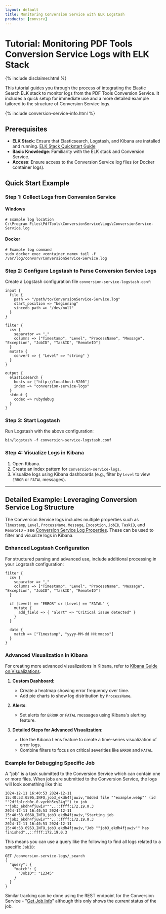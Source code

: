 ```yaml
---
layout: default
title: Monitoring Conversion Service with ELK Logstash
products: [convsrv]
---
```


# Tutorial: Monitoring PDF Tools Conversion Service Logs with ELK Stack

{% include disclaimer.html %}

This tutorial guides you through the process of integrating the Elastic Search ELK stack to monitor logs from the PDF Tools Conversion Service. It includes a quick setup for immediate use and a more detailed example tailored to the structure of Conversion Service logs.

{% include conversion-service-info.html %}

## Prerequisites

- **ELK Stack**: Ensure that Elasticsearch, Logstash, and Kibana are installed and running. [ELK Stack Quickstart Guide](https://www.elastic.co/guide/en/elastic-stack-get-started/current/get-started-elastic-stack.html)
- **Basic Knowledge**: Familiarity with the ELK stack and Conversion Service.
- **Access**: Ensure access to the Conversion Service log files (or Docker container logs).

## Quick Start Example

### Step 1: Collect Logs from Conversion Service

#### Windows
```shell
# Example log location
C:\Program Files\PdfTools\ConversionService\Logs\ConversionService-Service.log
```

#### Docker
```shell
# Example log command
sudo docker exec <container_name> tail -f /var/log/convsrv/ConversionService-Service.log
```

### Step 2: Configure Logstash to Parse Conversion Service Logs

Create a Logstash configuration file `conversion-service-logstash.conf`:

```plaintext
input {
  file {
    path => "/path/to/ConversionService-Service.log"
    start_position => "beginning"
    sincedb_path => "/dev/null"
  }
}

filter {
  csv {
    separator => ","
    columns => ["Timestamp", "Level", "ProcessName", "Message", "Exception", "JobID", "TaskID", "RemoteID"]
  }
  mutate {
    convert => { "Level" => "string" }
  }
}

output {
  elasticsearch {
    hosts => ["http://localhost:9200"]
    index => "conversion-service-logs"
  }
  stdout {
    codec => rubydebug
  }
}
```

### Step 3: Start Logstash
Run Logstash with the above configuration:

```shell
bin/logstash -f conversion-service-logstash.conf
```

### Step 4: Visualize Logs in Kibana

1. Open Kibana.
2. Create an index pattern for `conversion-service-logs`.
3. Visualize logs using Kibana dashboards (e.g., filter by `Level` to view `ERROR` or `FATAL` messages).

---

## Detailed Example: Leveraging Conversion Service Log Structure

The Conversion Service logs includes multiple properties such as `Timestamp`, `Level`, `ProcessName`, `Message`, `Exception`, `JobID`, `TaskID`, and `RemoteID` - see <a href="https://www.pdf-tools.com/docs/conversion-service/monitor/service-log/#log-properties">Conversion Service Log Properties</a>. These can be used to filter and visualize logs in Kibana.

### Enhanced Logstash Configuration

For structured parsing and advanced use, include additional processing in your Logstash configuration:

```plaintext
filter {
  csv {
    separator => ","
    columns => ["Timestamp", "Level", "ProcessName", "Message", "Exception", "JobID", "TaskID", "RemoteID"]
  }

  if [Level] == "ERROR" or [Level] == "FATAL" {
    mutate {
      add_field => { "alert" => "Critical issue detected" }
    }
  }

  date {
    match => ["Timestamp", "yyyy-MM-dd HH:mm:ss"]
  }
}
```

### Advanced Visualization in Kibana

For creating more advanced visualizations in Kibana, refer to [Kibana Guide on Visualizations](https://www.elastic.co/guide/en/kibana/current/dashboard.html).

1. **Custom Dashboard**:
   - Create a heatmap showing error frequency over time.
   - Add pie charts to show log distribution by `ProcessName`.

2. **Alerts**:
   - Set alerts for `ERROR` or `FATAL` messages using Kibana's alerting feature.

3. **Detailed Steps for Advanced Visualization**:
   - Use the Kibana Lens feature to create a time-series visualization of error logs.
   - Combine filters to focus on critical severities like `ERROR` and `FATAL`.

### Example for Debugging Specific Job

A "job" is a task submitted to the Conversion Service which can contain one or more files. When jobs are submitted to the Conversion Service, the logs will look something like this:

```log
2024-12-11 16:40:53 2024-12-11 15:40:53.0595,INFO,job3_ekdh4fjuwiv,"Added file ""example.webp"" (id ""2dffplrzb0r-0-vyrbh5cy24q"") to job ""job3_ekdh4fjuwiv""",,::ffff:172.19.0.3
2024-12-11 16:40:53 2024-12-11 15:40:53.0668,INFO,job3_ekdh4fjuwiv,"Starting job ""job3_ekdh4fjuwiv""",,::ffff:172.19.0.3
2024-12-11 16:40:53 2024-12-11 15:40:53.6953,INFO,job3_ekdh4fjuwiv,"Job ""job3_ekdh4fjuwiv"" has finished",,::ffff:172.19.0.3
```

This means you can use a query like the following to find all logs related to a specific `JobID`:
```shell
GET /conversion-service-logs/_search
{
  "query": {
    "match": {
      "JobID": "12345"
    }
  }
}
```

Similar tracking can be done using the REST endpoint for the Conversion Service - "<a href="https://www.pdf-tools.com/docs/conversion-service/api/advanced-api/get-job-info/">Get Job Info</a>" although this only shows the _current_ status of the job.